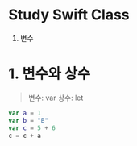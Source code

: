 # Study Swift Class


1. 변수

# 1. 변수와 상수
> 변수: var
상수: let


```swift
var a = 1
var b = "B"
var c = 5 + 6
c = c + a
```
